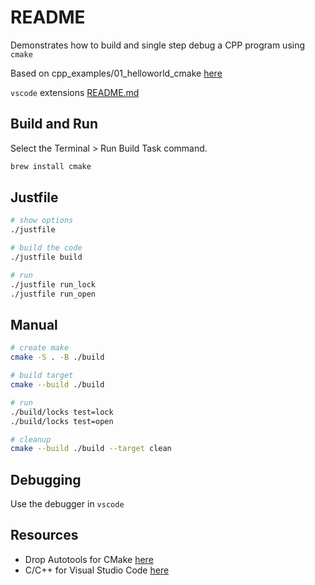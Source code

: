 # README

Demonstrates how to build and single step debug a CPP program using `cmake`  

Based on cpp_examples/01_helloworld_cmake [here](https://github.com/chrisguest75/cpp_examples/blob/main/01_helloworld_cmake/README.md)  

`vscode` extensions [README.md](../README.md)  

## Build and Run

Select the Terminal > Run Build Task command.  

```sh
brew install cmake
```

## Justfile

```sh
# show options 
./justfile 

# build the code
./justfile build

# run 
./justfile run_lock
./justfile run_open
```

## Manual

```sh
# create make
cmake -S . -B ./build

# build target
cmake --build ./build

# run 
./build/locks test=lock
./build/locks test=open

# cleanup
cmake --build ./build --target clean  
```



## Debugging

Use the debugger in `vscode`  

## Resources

* Drop Autotools for CMake [here](https://opensource.com/article/21/5/cmake)  
* C/C++ for Visual Studio Code [here](https://code.visualstudio.com/docs/languages/cpp)  
